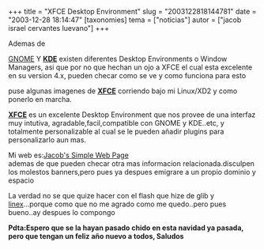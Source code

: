 +++
title = "XFCE Desktop Environment"
slug = "2003122818144781"
date = "2003-12-28 18:14:47"
[taxonomies]
tema = ["noticias"]
autor = ["jacob israel cervantes luevano"]
+++

Ademas de

[GNOME](http://www.gnome.org) Y **[KDE](http://www.kde.org)** existen
diferentes Desktop Environments o Window Managers, asi que por no que
hechan un ojo a XFCE el cual esta excelente en su version 4.x, pueden
checar como se ve y como funciona para esto

puse algunas imagenes de [**XFCE**](http://www.xfce.org) corriendo bajo
mi Linux/XD2 y como ponerlo en marcha.

<!-- more -->
[**XFCE**](http://www.xfce.org) es un excelente Desktop Environment que
nos provee de una interfaz muy intutiva, agradable,facil,compatible con
GNOME y KDE..etc, y totalmente personalizable al cual se le pueden
añadir plugins para personalizarlo aun mas.

Mi web es:[Jacob's Simple Web
Page](http://www12.brinkster.com/jiclmame/SimpleLinuxWebInfo/)  
ademas de que pueden checar otra mas informacion relacionada.disculpen
los molestos banners,pero pues ya despues emigrare a un propio dominio y
espacio

La verdad no se que quize hacer con el flash que hize de glib y
[linex](http://www.linex.org)...porque como que no me agrado como me
quedo..pero pues bueno..ay despues lo compongo

**Pdta:Espero que se la hayan pasado chido en esta navidad ya pasada,
pero que tengan un feliz año nuevo a todos, Saludos**


